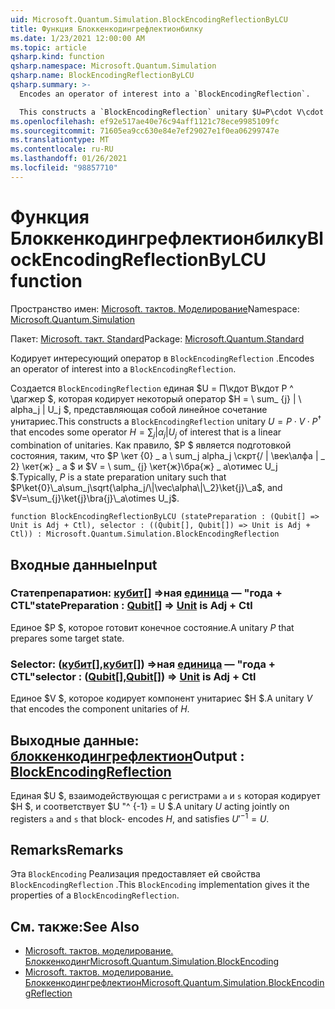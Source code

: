 ```yaml
---
uid: Microsoft.Quantum.Simulation.BlockEncodingReflectionByLCU
title: Функция Блоккенкодингрефлектионбилку
ms.date: 1/23/2021 12:00:00 AM
ms.topic: article
qsharp.kind: function
qsharp.namespace: Microsoft.Quantum.Simulation
qsharp.name: BlockEncodingReflectionByLCU
qsharp.summary: >-
  Encodes an operator of interest into a `BlockEncodingReflection`.

  This constructs a `BlockEncodingReflection` unitary $U=P\cdot V\cdot P^\dagger$ that encodes some operator $H=\sum_{j}|\alpha_j|U_j$ of interest that is a linear combination of unitaries. Typically, $P$ is a state preparation unitary such that $P\ket{0}\_a\sum_j\sqrt{\alpha_j/\|\vec\alpha\|\_2}\ket{j}\_a$, and $V=\sum_{j}\ket{j}\bra{j}\_a\otimes U_j$.
ms.openlocfilehash: ef92e517ae40e76c94aff1121c78ece9985109fc
ms.sourcegitcommit: 71605ea9cc630e84e7ef29027e1f0ea06299747e
ms.translationtype: MT
ms.contentlocale: ru-RU
ms.lasthandoff: 01/26/2021
ms.locfileid: "98857710"
---
```

# <a name="blockencodingreflectionbylcu-function"></a><span data-ttu-id="d7646-102">Функция Блоккенкодингрефлектионбилку</span><span class="sxs-lookup"><span data-stu-id="d7646-102">BlockEncodingReflectionByLCU function</span></span>

<span data-ttu-id="d7646-103">Пространство имен: [Microsoft. тактов. Моделирование](xref:Microsoft.Quantum.Simulation)</span><span class="sxs-lookup"><span data-stu-id="d7646-103">Namespace: [Microsoft.Quantum.Simulation](xref:Microsoft.Quantum.Simulation)</span></span>

<span data-ttu-id="d7646-104">Пакет: [Microsoft. такт. Standard](https://nuget.org/packages/Microsoft.Quantum.Standard)</span><span class="sxs-lookup"><span data-stu-id="d7646-104">Package: [Microsoft.Quantum.Standard](https://nuget.org/packages/Microsoft.Quantum.Standard)</span></span>


<span data-ttu-id="d7646-105">Кодирует интересующий оператор в `BlockEncodingReflection` .</span><span class="sxs-lookup"><span data-stu-id="d7646-105">Encodes an operator of interest into a `BlockEncodingReflection`.</span></span>

<span data-ttu-id="d7646-106">Создается `BlockEncodingReflection` единая $U = П\кдот В\кдот P ^ \дагжер $, которая кодирует некоторый оператор $H = \ sum_ {j} | \ alpha_j | U_j $, представляющая собой линейное сочетание унитариес.</span><span class="sxs-lookup"><span data-stu-id="d7646-106">This constructs a `BlockEncodingReflection` unitary $U=P\cdot V\cdot P^\dagger$ that encodes some operator $H=\sum_{j}|\alpha_j|U_j$ of interest that is a linear combination of unitaries.</span></span> <span data-ttu-id="d7646-107">Как правило, $P $ является подготовкой состояния, таким, что $P \кет {0} \_ a \ sum_j alpha_j \скрт{\/ \| \век\алфа \| \_ 2} \кет{ж} \_ a $ и $V = \ sum_ {j} \кет{ж}\бра{ж} \_ а\отимес U_j $.</span><span class="sxs-lookup"><span data-stu-id="d7646-107">Typically, $P$ is a state preparation unitary such that $P\ket{0}\_a\sum_j\sqrt{\alpha_j/\|\vec\alpha\|\_2}\ket{j}\_a$, and $V=\sum_{j}\ket{j}\bra{j}\_a\otimes U_j$.</span></span>

```qsharp
function BlockEncodingReflectionByLCU (statePreparation : (Qubit[] => Unit is Adj + Ctl), selector : ((Qubit[], Qubit[]) => Unit is Adj + Ctl)) : Microsoft.Quantum.Simulation.BlockEncodingReflection
```


## <a name="input"></a><span data-ttu-id="d7646-108">Входные данные</span><span class="sxs-lookup"><span data-stu-id="d7646-108">Input</span></span>

### <a name="statepreparation--qubit--unit--is-adj--ctl"></a><span data-ttu-id="d7646-109">Статепрепаратион: [кубит](xref:microsoft.quantum.lang-ref.qubit)[] =>ная [единица](xref:microsoft.quantum.lang-ref.unit)  — "года + CTL"</span><span class="sxs-lookup"><span data-stu-id="d7646-109">statePreparation : [Qubit](xref:microsoft.quantum.lang-ref.qubit)[] => [Unit](xref:microsoft.quantum.lang-ref.unit)  is Adj + Ctl</span></span>

<span data-ttu-id="d7646-110">Единое $P $, которое готовит конечное состояние.</span><span class="sxs-lookup"><span data-stu-id="d7646-110">A unitary $P$ that prepares some target state.</span></span>


### <a name="selector--qubitqubit--unit--is-adj--ctl"></a><span data-ttu-id="d7646-111">Selector: ([кубит](xref:microsoft.quantum.lang-ref.qubit)[],[кубит](xref:microsoft.quantum.lang-ref.qubit)[]) =>ная [единица](xref:microsoft.quantum.lang-ref.unit)  — "года + CTL"</span><span class="sxs-lookup"><span data-stu-id="d7646-111">selector : ([Qubit](xref:microsoft.quantum.lang-ref.qubit)[],[Qubit](xref:microsoft.quantum.lang-ref.qubit)[]) => [Unit](xref:microsoft.quantum.lang-ref.unit)  is Adj + Ctl</span></span>

<span data-ttu-id="d7646-112">Единое $V $, которое кодирует компонент унитариес $H $.</span><span class="sxs-lookup"><span data-stu-id="d7646-112">A unitary $V$ that encodes the component unitaries of $H$.</span></span>



## <a name="output--blockencodingreflection"></a><span data-ttu-id="d7646-113">Выходные данные: [блоккенкодингрефлектион](xref:Microsoft.Quantum.Simulation.BlockEncodingReflection)</span><span class="sxs-lookup"><span data-stu-id="d7646-113">Output : [BlockEncodingReflection](xref:Microsoft.Quantum.Simulation.BlockEncodingReflection)</span></span>

<span data-ttu-id="d7646-114">Единая $U $, взаимодействующая с регистрами `a` и `s` которая кодирует $H $, и соответствует $U "^ {-1} = U $.</span><span class="sxs-lookup"><span data-stu-id="d7646-114">A unitary $U$ acting jointly on registers `a` and `s` that block- encodes $H$, and satisfies $U'^{-1} = U$.</span></span>

## <a name="remarks"></a><span data-ttu-id="d7646-115">Remarks</span><span class="sxs-lookup"><span data-stu-id="d7646-115">Remarks</span></span>

<span data-ttu-id="d7646-116">Эта `BlockEncoding` Реализация предоставляет ей свойства `BlockEncodingReflection` .</span><span class="sxs-lookup"><span data-stu-id="d7646-116">This `BlockEncoding` implementation gives it the properties of a `BlockEncodingReflection`.</span></span>

## <a name="see-also"></a><span data-ttu-id="d7646-117">См. также:</span><span class="sxs-lookup"><span data-stu-id="d7646-117">See Also</span></span>

- [<span data-ttu-id="d7646-118">Microsoft. тактов. моделирование. Блоккенкодинг</span><span class="sxs-lookup"><span data-stu-id="d7646-118">Microsoft.Quantum.Simulation.BlockEncoding</span></span>](xref:Microsoft.Quantum.Simulation.BlockEncoding)
- [<span data-ttu-id="d7646-119">Microsoft. тактов. моделирование. Блоккенкодингрефлектион</span><span class="sxs-lookup"><span data-stu-id="d7646-119">Microsoft.Quantum.Simulation.BlockEncodingReflection</span></span>](xref:Microsoft.Quantum.Simulation.BlockEncodingReflection)